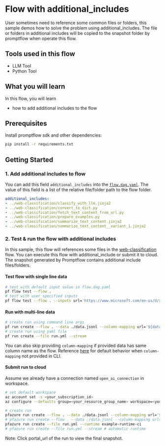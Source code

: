 # Flow with additional_includes

User sometimes need to reference some common files or folders, this sample demos how to solve the problem using additional_includes. The file or folders in additional includes will be 
copied to the snapshot folder by promptflow when operate this flow.

## Tools used in this flow
- LLM Tool
- Python Tool

## What you will learn

In this flow, you will learn
- how to add additional includes to the flow

## Prerequisites

Install promptflow sdk and other dependencies:
```bash
pip install -r requirements.txt
```

## Getting Started

### 1. Add additional includes to flow

You can add this field `additional_includes` into the [`flow.dag.yaml`](flow.dag.yaml). 
The value of this field is a list of the relative file/folder path to the flow folder.

``` yaml
additional_includes:
- ../web-classification/classify_with_llm.jinja2
- ../web-classification/convert_to_dict.py
- ../web-classification/fetch_text_content_from_url.py
- ../web-classification/prepare_examples.py
- ../web-classification/summarize_text_content.jinja2
- ../web-classification/summarize_text_content__variant_1.jinja2
```

### 2. Test & run the flow with additional includes

In this sample, this flow will references some files in the [web-classification](../web-classification/README.md) flow. 
You can execute this flow with additional_include or submit it to cloud. The snapshot generated by Promptflow contains additional include files/folders.


#### Test flow with single line data

```bash
# test with default input value in flow.dag.yaml
pf flow test --flow .
# test with user specified inputs
pf flow test --flow . --inputs url='https://www.microsoft.com/en-us/d/xbox-wireless-controller-stellar-shift-special-edition/94fbjc7h0h6h'
```


#### Run with multi-line data

```bash
# create run using command line args
pf run create --flow . --data ./data.jsonl --column-mapping url='${data.url}' --stream
# create run using yaml file
pf run create --file run.yml --stream
```

You can also skip providing `column-mapping` if provided data has same column name as the flow.
Reference [here](aka.ms/pf/column-mapping) for default behavior when `column-mapping` not provided in CLI.

#### Submit run to cloud

Assume we already have a connection named `open_ai_connection` in workspace.

```bash
# set default workspace
az account set -s <your_subscription_id>
az configure --defaults group=<your_resource_group_name> workspace=<your_workspace_name>
```

``` bash
# create run
pfazure run create --flow . --data ./data.jsonl --column-mapping url='${data.url}' --stream --runtime example-runtime-ci 
# pfazure run create --flow . --data ./data.jsonl --column-mapping url='${data.url}' --stream # automatic runtime
pfazure run create --file run.yml --runtime example-runtime-ci 
# pfazure run create --file run.yml --stream # automatic runtime
```

Note: Click portal_url of the run to view the final snapshot.
